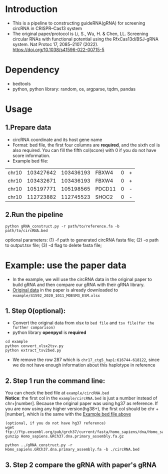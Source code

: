 # Introduction
* This is a pipeline to constructing guideRNA(gRNA) for screening circRNA in CRISPR–Cas13 system
* The original paper/protocol is Li, S., Wu, H. & Chen, LL. Screening circular RNAs with functional potential using the RfxCas13d/BSJ-gRNA system. Nat Protoc 17, 2085–2107 (2022). https://doi.org/10.1038/s41596-022-00715-5

# Dependency
* bedtools
* python, python library: random, os, argparse, tqdm, pandas

# Usage
## 1.Prepare data
* circRNA coordinate and its host gene name
* Format: bed file, the first four columns are **required**, and the sixth col is also required. You can fill the fifth col(score) with 0 if you do not have score information.
* Example bed file:

| |  |  |  | | |
|-------|-----------|-----------|--------|--------|--|
| chr10 | 103427642 | 103436193 | FBXW4  |  0     | + |
| chr10 | 103432671 | 103436193 | FBXW4  |0       |+ |
| chr10 | 105197771 | 105198565 | PDCD11 |0       |- |
| chr10 | 112723882 | 112745523 | SHOC2  |0       |- |

## 2.Run the pipeline
```
python gRNA_construct.py -r path/to/reference.fa -b path/to/circRNA.bed
```
optional parameters: (1) -f path to generated circRNA fasta file; (2) -o path to output.tsv file; (3) -d flag to delete fasta file;


# Example: use the paper data
* In the example, we will use the circRNA data in the original paper to build gRNA and then compare our gRNA with their gRNA library.
* [Original data](https://static-content.springer.com/esm/art%3A10.1038%2Fs41592-020-01011-4/MediaObjects/41592_2020_1011_MOESM3_ESM.xlsx) in the paper is already downloaded to ```example/41592_2020_1011_MOESM3_ESM.xlsx```
## 1. Step 0(optional):
* Convert the original data from xlsx to ```bed file``` and ```tsv file(for the further comparison)```
* python library **openpyxl** is **required**
```
cd example
python convert_xlsx2tsv.py
python extract_tsv2bed.py
```
* We remove the row 287 which is ```chr17_ctg5_hap1:616744-618122```, since we do not have enough information about this haplotype in reference

## 2. Step 1 run the command line:
You can check the bed file at ```example/circRNA.bed``` \
**Notice**: the first col in the ```example/circRNA.bed``` is just a number instead of chr+[number]. Because the original paper was using hg37 as reference. If you are now using any higher version(hg38+), the first col should be chr + [number], which is the same with the [Example bed file above](#1prepare-data)
```
(optional, if you do not have hg37 reference)
wget ftp://ftp.ensembl.org/pub/grch37/current/fasta/homo_sapiens/dna/Homo_sapiens.GRCh37.dna.primary_assembly.fa.gz
gunzip Homo_sapiens.GRCh37.dna.primary_assembly.fa.gz
```
```
python ../gRNA_construct.py -r Homo_sapiens.GRCh37.dna.primary_assembly.fa -b ./circRNA.bed
```

## 3. Step 2 compare the gRNA with paper's gRNA
